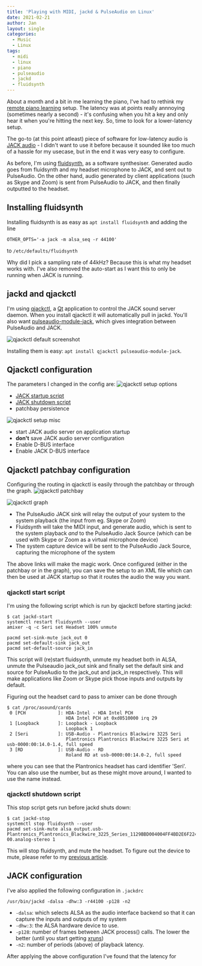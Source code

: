 ```yaml
---
title: 'Playing with MIDI, jackd & PulseAudio on Linux'
date: 2021-02-21
author: Jan
layout: single
categories:
  - Music
  - Linux
tags:
  - midi
  - linux
  - piano
  - pulseaudio
  - jackd
  - fluidsynth
---
```


About a month and a bit in me learning the piano, I've had to rethink my 
[remote piano learning](/2021/01/16/midi-pulseaudio-linux/) setup. The latency was at points really annnoying 
(sometimes nearly a second) - it's confusing when you hit a key and only hear it when you're hitting the next key. So, 
time to look for a lower-latency setup.

The go-to (at this point atleast) piece of software for low-latency audio is [JACK audio](https://jackaudio.org/) - I
didn't want to use it before because it sounded like too much of a hassle for my usecase, but in the end it was very easy to configure.

As before, I'm using [fluidsynth](https://www.fluidsynth.org/), as a software synthesiser. Generated audio goes from 
fluidsynth and my headset microphone to JACK, and sent out to PulseAudio. On the other hand, audio generated by client applications
(such as Skype and Zoom) is sent from PulseAudio to JACK, and then finally outputted to the headset.

## Installing fluidsynth

Installing fluidsynth is as easy as ```apt install fluidsynth``` and adding the line  
```
OTHER_OPTS='-a jack -m alsa_seq -r 44100'
```
to ```/etc/defaults/fluidsynth```

Why did I pick a sampling rate of 44kHz? Because this is what my headset works with. 
I've also removed the auto-start as I want this to only be running when JACK is running.

## jackd and qjackctl
I'm using [qjackctl](https://qjackctl.sourceforge.io/), a [Qt](https://www.qt.io/) application to control the JACK sound 
server daemon. When you install qjackctl it will automatically pull in jackd. You'll also want 
[pulseaudio-module-jack](https://www.freedesktop.org/wiki/Software/PulseAudio/Documentation/User/Modules/#jackconnectivity),
which gives integration between PulseAudio and JACK.

![qjackctl default screenshot](/assets/images/2021/02/qjackctl-screenshot1.png "qjackctl default screenshot")

Installing them is easy: ```apt install qjackctl pulseaudio-module-jack```.

## Qjackctl configuration
The parameters I changed in the config are:
![qjackctl setup options](/assets/images/2021/02/qjackctl-setup-options.png "qjackctl setup options")
* [JACK startup script](#jackd-start-script)
* [JACK shutdown script](#jackd-stop-script)
* patchbay persistence

![qjackctl setup misc](/assets/images/2021/02/qjackctl-setup-misc.png "qjackctl setup misc")
* start JACK audio server on application startup
* **don't** save JACK audio server configuration 
* Enable D-BUS interface
* Enable JACK D-BUS interface

## Qjackctl patchbay configuration
Configuring the routing in qjackctl is easily through the patchbay or through the graph.
![qjackctl patchbay](/assets/images/2021/02/qjackctl-patchbay.png "qjackctl patchbay")

![qjackctl graph](/assets/images/2021/02/qjackctl-graph.png "qjackctl graph")

* The PulseAudio JACK sink will relay the output of your system to the system playback (the input from eg. Skype or Zoom)
* Fluidsynth will take the MIDI input, and generate audio, which is sent to the system playback _and_ to the 
  PulseAudio Jack Source (which can be used with Skype or Zoom as a virtual microphone device)
* The system capture device will be sent to the PulseAudio Jack Source, capturing the microphone of the system  

The above links will make the magic work. Once configured (either in the patchbay or in the graph), you can save the
setup to an XML file which can then be used at JACK startup so that it routes the audio the way you want.

### qjackctl start script
I'm using the following script which is run by qjackctl before starting jackd:

```shell
$ cat jackd-start
systemctl restart fluidsynth --user
amixer -q -c Seri set Headset 100% unmute

pacmd set-sink-mute jack_out 0
pacmd set-default-sink jack_out
pacmd set-default-source jack_in
```

This script will (re)start fluidsynth, unmute my headset both in ALSA, unmute the Pulseaudio jack_out sink and finally 
set the default sink and source for PulseAudio to the jack_out and jack_in respectively. This will make applications like 
Zoom or Skype pick those inputs and outputs by default.

Figuring out the headset card to pass to amixer can be done through
```shell
$ cat /proc/asound/cards
 0 [PCH            ]: HDA-Intel - HDA Intel PCH
                      HDA Intel PCH at 0xd0510000 irq 29
 1 [Loopback       ]: Loopback - Loopback
                      Loopback 1
 2 [Seri           ]: USB-Audio - Plantronics Blackwire 3225 Seri
                      Plantronics Plantronics Blackwire 3225 Seri at usb-0000:00:14.0-1.4, full speed
 3 [RD             ]: USB-Audio - RD
                      Roland RD at usb-0000:00:14.0-2, full speed
```
where you can see that the Plantronics headset has card identifier 'Seri'. You can also use the number, but as these
might move around, I wanted to use the name instead.

### qjackctl shutdown script
This stop script gets run before jackd shuts down:
```shell
$ cat jackd-stop
systemctl stop fluidsynth --user
pacmd set-sink-mute alsa_output.usb-Plantronics_Plantronics_Blackwire_3225_Series_1129BBD004004FF4BD2E6F2248C0D73E-00.analog-stereo 1
```

This will stop fluidsynth, and mute the headset. To figure out the device to mute, please refer to my 
[previous article](/2021/01/16/midi-pulseaudio-linux/#pulseaudio-configuration).

## JACK configuration
I've also applied the following configuration in ```.jackdrc```

```shell
/usr/bin/jackd -dalsa -dhw:3 -r44100 -p128 -n2
```

* ```-dalsa```: which selects ALSA as the audio interface backend so that it can capture the inputs and outputs of my system
* ```-dhw:3```: the ALSA hardware device to use. 
* ```-p128```: number of frames between JACK process() calls. The lower the better (until you start getting [xruns](https://alsa.opensrc.org/Xruns))
* ```-n2```:  number of periods (above) of playback latency. 

After applying the above configuration I've found that the latency for 